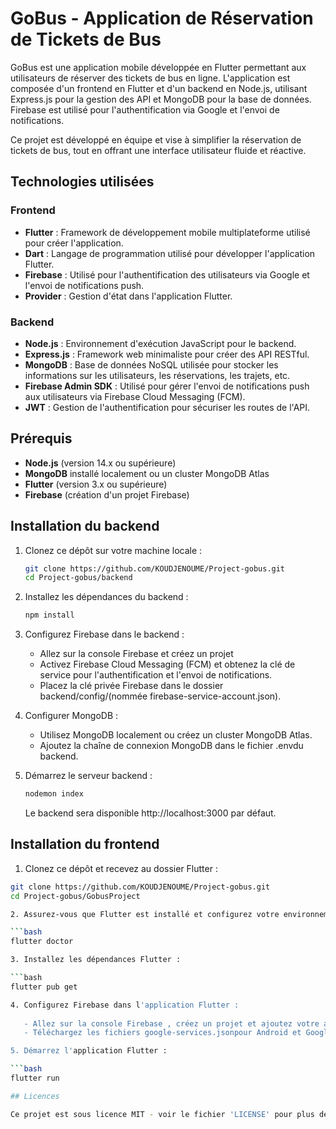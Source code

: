 # GoBus - Application de Réservation de Tickets de Bus

GoBus est une application mobile développée en Flutter permettant aux utilisateurs de réserver des tickets de bus en ligne. L'application est composée d'un frontend en Flutter et d'un backend en Node.js, utilisant Express.js pour la gestion des API et MongoDB pour la base de données. Firebase est utilisé pour l'authentification via Google et l'envoi de notifications.

Ce projet est développé en équipe et vise à simplifier la réservation de tickets de bus, tout en offrant une interface utilisateur fluide et réactive.

## Technologies utilisées

### Frontend
- **Flutter** : Framework de développement mobile multiplateforme utilisé pour créer l'application.
- **Dart** : Langage de programmation utilisé pour développer l'application Flutter.
- **Firebase** : Utilisé pour l'authentification des utilisateurs via Google et l'envoi de notifications push.
- **Provider** : Gestion d'état dans l'application Flutter.

### Backend
- **Node.js** : Environnement d'exécution JavaScript pour le backend.
- **Express.js** : Framework web minimaliste pour créer des API RESTful.
- **MongoDB** : Base de données NoSQL utilisée pour stocker les informations sur les utilisateurs, les réservations, les trajets, etc.
- **Firebase Admin SDK** : Utilisé pour gérer l'envoi de notifications push aux utilisateurs via Firebase Cloud Messaging (FCM).
- **JWT** : Gestion de l'authentification pour sécuriser les routes de l'API.

## Prérequis

- **Node.js** (version 14.x ou supérieure)
- **MongoDB** installé localement ou un cluster MongoDB Atlas
- **Flutter** (version 3.x ou supérieure)
- **Firebase** (création d'un projet Firebase)

## Installation du backend

1. Clonez ce dépôt sur votre machine locale :
   ```bash
   git clone https://github.com/KOUDJENOUME/Project-gobus.git
   cd Project-gobus/backend
   ```
   
2. Installez les dépendances du backend :
   ```bash
   npm install
   ```

3. Configurez Firebase dans le backend :
   
   - Allez sur la console Firebase et créez un projet
   - Activez Firebase Cloud Messaging (FCM) et obtenez la clé de service pour l'authentification et l'envoi de notifications.
   - Placez la clé privée Firebase dans le dossier backend/config/(nommée firebase-service-account.json).
     
4. Configurer MongoDB :
   
   - Utilisez MongoDB localement ou créez un cluster MongoDB Atlas.
   - Ajoutez la chaîne de connexion MongoDB dans le fichier .envdu backend.
     
5. Démarrez le serveur backend :
   ```bash
   nodemon index
   ```
   Le backend sera disponible http://localhost:3000 par défaut.
          
## Installation du frontend

1. Clonez ce dépôt et recevez au dossier Flutter :

```bash
git clone https://github.com/KOUDJENOUME/Project-gobus.git
cd Project-gobus/GobusProject

2. Assurez-vous que Flutter est installé et configurez votre environnement :

```bash
flutter doctor

3. Installez les dépendances Flutter :

```bash
flutter pub get

4. Configurez Firebase dans l'application Flutter :
 
   - Allez sur la console Firebase , créez un projet et ajoutez votre application Flutter.
   - Téléchargez les fichiers google-services.jsonpour Android et GoogleService-Info.plistpour iOS, puis placez-les respectivement dans les dossiers android/app/et ios/Runner/.

5. Démarrez l'application Flutter :

```bash
flutter run

## Licences

Ce projet est sous licence MIT - voir le fichier 'LICENSE' pour plus de détails.

   
